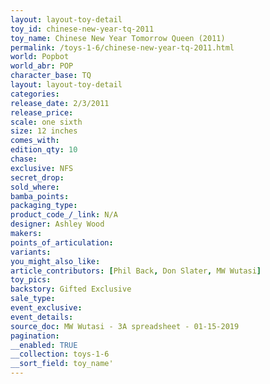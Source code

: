 ```yaml
---
layout: layout-toy-detail 
toy_id: chinese-new-year-tq-2011
toy_name: Chinese New Year Tomorrow Queen (2011)
permalink: /toys-1-6/chinese-new-year-tq-2011.html
world: Popbot
world_abr: POP
character_base: TQ
layout: layout-toy-detail
categories: 
release_date: 2/3/2011
release_price: 
scale: one sixth
size: 12 inches
comes_with: 
edition_qty: 10
chase: 
exclusive: NFS
secret_drop: 
sold_where: 
bamba_points: 
packaging_type: 
product_code_/_link: N/A
designer: Ashley Wood
makers: 
points_of_articulation: 
variants: 
you_might_also_like: 
article_contributors: [Phil Back, Don Slater, MW Wutasi]
toy_pics: 
backstory: Gifted Exclusive
sale_type: 
event_exclusive: 
event_details: 
source_doc: MW Wutasi - 3A spreadsheet - 01-15-2019
pagination: 
__enabled: TRUE
__collection: toys-1-6
__sort_field: toy_name'
---
```

